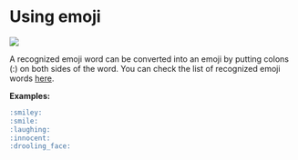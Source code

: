 # Using emoji

![](/assets/images/emoji.png)

A recognized emoji word can be converted into an emoji by putting colons (:) on both sides of the word. You can check the list of recognized emoji words [here](https://github.com/markdown-it/markdown-it-emoji/blob/master/lib/data/light.json).

**Examples:**

```markdown
:smiley:
:smile:
:laughing:
:innocent:
:drooling_face:
```
